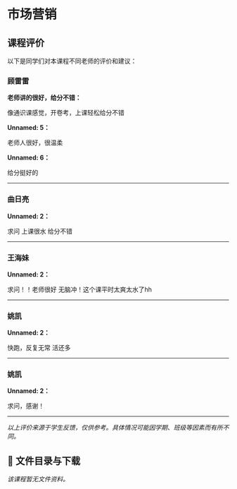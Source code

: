 # 市场营销

## 课程评价

以下是同学们对本课程不同老师的评价和建议：

### 顾雷雷

**老师讲的很好，给分不错：**

像通识课感觉，开卷考，上课轻松给分不错

**Unnamed: 5：**

老师人很好，很温柔

**Unnamed: 6：**

给分挺好的

---

### 曲日亮

**Unnamed: 2：**

求问    上课很水 给分不错

---

### 王海妹

**Unnamed: 2：**

求问！！老师很好 无脑冲！这个课平时太爽太水了hh

---

### 姚凯

**Unnamed: 2：**

快跑，反复无常 活还多

---

### 姚凯

**Unnamed: 2：**

求问，感谢！

---

*以上评价来源于学生反馈，仅供参考。具体情况可能因学期、班级等因素而有所不同。*
## 📄 文件目录与下载

_该课程暂无文件资料。_

